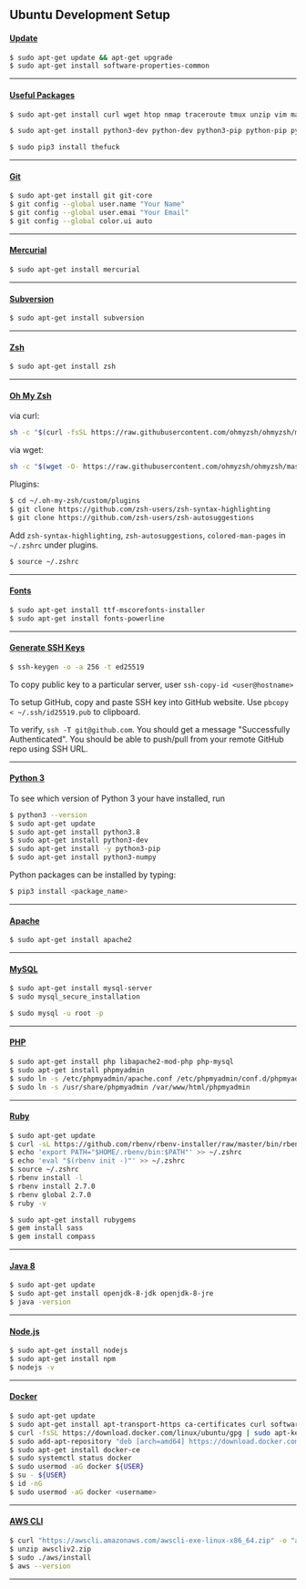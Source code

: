 ## Ubuntu Development Setup

#### <u>Update</u>

```bash
$ sudo apt-get update && apt-get upgrade
$ sudo apt-get install software-properties-common
```

***

#### <u>Useful Packages</u>

```bash
$ sudo apt-get install curl wget htop nmap traceroute tmux unzip vim make ack silversearcher-ag mtr pydf lftp aria2 nnn libssl-dev libreadline-dev zlib1g-dev clang gcc-multilib build-essential libffi-dev libncurses5-dev libgdbm-dev libnss3-dev libssl-dev libffi-dev libusb-1.0-0-dev libudev-dev libpulse-dev exfat-fuse exfat-utils cmake pkg-config libgtk-3-dev libavcodec-dev libavformat-dev libswscale-dev libv4l-dev libxvidcore-dev libx264-dev libjpeg-dev libpng-dev libtiff-dev gfortran openexr libtbb2 libtbb-dev libdc1394-22-dev autoconf bison libyaml-dev ca-certificates
```

```bash
$ sudo apt-get install python3-dev python-dev python3-pip python-pip python3-setuptools python-setuptools
```

```bash
$ sudo pip3 install thefuck
```

***

#### <u>Git</u> 

```bash
$ sudo apt-get install git git-core
$ git config --global user.name "Your Name"
$ git config --global user.emai "Your Email"
$ git config --global color.ui auto
```

***

#### <u>Mercurial</u>

```bash
$ sudo apt-get install mercurial
```

***

#### <u>Subversion</u>

```bash
$ sudo apt-get install subversion
```

***

#### <u>Zsh</u>

```bash
$ sudo apt-get install zsh
```

***

#### <u>Oh My Zsh</u>

via curl:

```bash
sh -c "$(curl -fsSL https://raw.githubusercontent.com/ohmyzsh/ohmyzsh/master/tools/install.sh)"
```

via wget:

```bash
sh -c "$(wget -O- https://raw.githubusercontent.com/ohmyzsh/ohmyzsh/master/tools/install.sh)"
```

Plugins:

```bash
$ cd ~/.oh-my-zsh/custom/plugins
$ git clone https://github.com/zsh-users/zsh-syntax-highlighting
$ git clone https://github.com/zsh-users/zsh-autosuggestions
```

Add `zsh-syntax-highlighting`, `zsh-autosuggestions`, `colored-man-pages` in `~/.zshrc` under plugins.

```bash
$ source ~/.zshrc
```

***


#### <u>Fonts</u>

```bash
$ sudo apt-get install ttf-mscorefonts-installer
$ sudo apt-get install fonts-powerline
```

***

#### <u>Generate SSH Keys</u>

```bash
$ ssh-keygen -o -a 256 -t ed25519
```

To copy public key to a particular server, user `ssh-copy-id <user@hostname>`

To setup GitHub, copy and paste SSH key into GitHub website. Use `pbcopy < ~/.ssh/id25519.pub` to clipboard.

To verify, `ssh -T git@github.com`. You should get a message "Successfully Authenticated". You should be able to push/pull from your remote GitHub repo using SSH URL. 

***

#### <u>Python 3</u>

To see which version of Python 3 your have installed, run

```bash
$ python3 --version
$ sudo apt-get update
$ sudo apt-get install python3.8
$ sudo apt-get install python3-dev
$ sudo apt-get install -y python3-pip
$ sudo apt-get install python3-numpy
```

Python packages can be installed by typing:

```bash
$ pip3 install <package_name>
```

***

#### <u>Apache</u>

```bash
$ sudo apt-get install apache2
```

***

#### <u>MySQL</u>

```bash
$ sudo apt-get install mysql-server
$ sudo mysql_secure_installation
```

```bash
$ sudo mysql -u root -p
```

***

#### <u>PHP</u>

```bash
$ sudo apt-get install php libapache2-mod-php php-mysql
$ sudo apt-get install phpmyadmin
$ sudo ln -s /etc/phpmyadmin/apache.conf /etc/phpmyadmin/conf.d/phpmyadmin.conf
$ sudo ln -s /usr/share/phpmyadmin /var/www/html/phpmyadmin
```

***

#### <u>Ruby</u>

```bash
$ sudo apt-get update
$ curl -sL https://github.com/rbenv/rbenv-installer/raw/master/bin/rbenv-installer | bash -
$ echo 'export PATH="$HOME/.rbenv/bin:$PATH"' >> ~/.zshrc
$ echo 'eval "$(rbenv init -)"' >> ~/.zshrc
$ source ~/.zshrc
$ rbenv install -l
$ rbenv install 2.7.0
$ rbenv global 2.7.0
$ ruby -v
```

```bash
$ sudo apt-get install rubygems
$ gem install sass
$ gem install compass
```

***

#### <u>Java 8</u>

```bash
$ sudo apt-get update
$ sudo apt-get install openjdk-8-jdk openjdk-8-jre
$ java -version
```

***

#### <u>Node.js</u>

```bash
$ sudo apt-get install nodejs
$ sudo apt-get install npm
$ nodejs -v
```

***

#### <u>Docker</u>

```bash
$ sudo apt-get update
$ sudo apt-get install apt-transport-https ca-certificates curl software-properties-common
$ curl -fsSL https://download.docker.com/linux/ubuntu/gpg | sudo apt-key add -
$ sudo add-apt-repository "deb [arch=amd64] https://download.docker.com/linux/ubuntu bionic stable"
$ sudo apt-get install docker-ce
$ sudo systemctl status docker
$ sudo usermod -aG docker ${USER}
$ su - ${USER}
$ id -nG
$ sudo usermod -aG docker <username>
```

***

#### <u>AWS CLI</u>

```bash
$ curl "https://awscli.amazonaws.com/awscli-exe-linux-x86_64.zip" -o "awscliv2.zip"
$ unzip awscliv2.zip
$ sudo ./aws/install
$ aws --version
```

***

